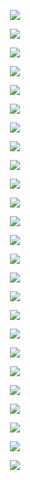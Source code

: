 <p align="center">
<img src="https://github.com/Orthogonal-Research-Lab/Meta-brain-Models/blob/master/Agent-based%20Modeling/ABM-lecture/Slide1.png"><BR>
</p>
<p align="center">
<img src="https://github.com/Orthogonal-Research-Lab/Meta-brain-Models/blob/master/Agent-based%20Modeling/ABM-lecture/Slide2.png"><BR>
</p>
<p align="center">
<img src="https://github.com/Orthogonal-Research-Lab/Meta-brain-Models/blob/master/Agent-based%20Modeling/ABM-lecture/Slide3.png"><BR>
</p>
<p align="center">
<img src="https://github.com/Orthogonal-Research-Lab/Meta-brain-Models/blob/master/Agent-based%20Modeling/ABM-lecture/Slide4.png"><BR>
</p>
<p align="center">
<img src="https://github.com/Orthogonal-Research-Lab/Meta-brain-Models/blob/master/Agent-based%20Modeling/ABM-lecture/Slide5.png"><BR>
</p>
<p align="center">
<img src="https://github.com/Orthogonal-Research-Lab/Meta-brain-Models/blob/master/Agent-based%20Modeling/ABM-lecture/Slide6.png"><BR>
</p>
<p align="center">
<img src="https://github.com/Orthogonal-Research-Lab/Meta-brain-Models/blob/master/Agent-based%20Modeling/ABM-lecture/Slide7.png"><BR>
</p>
<p align="center">
<img src="https://github.com/Orthogonal-Research-Lab/Meta-brain-Models/blob/master/Agent-based%20Modeling/ABM-lecture/Slide8.png"><BR>
</p>
<p align="center">
<img src="https://github.com/Orthogonal-Research-Lab/Meta-brain-Models/blob/master/Agent-based%20Modeling/ABM-lecture/Slide9.png"><BR>
</p>
<p align="center">
<img src="https://github.com/Orthogonal-Research-Lab/Meta-brain-Models/blob/master/Agent-based%20Modeling/ABM-lecture/Slide10.png"><BR>
</p>
<p align="center">
<img src="https://github.com/Orthogonal-Research-Lab/Meta-brain-Models/blob/master/Agent-based%20Modeling/ABM-lecture/Slide11.png"><BR>
</p>
<p align="center">
<img src="https://github.com/Orthogonal-Research-Lab/Meta-brain-Models/blob/master/Agent-based%20Modeling/ABM-lecture/Slide12.png"><BR>
</p>
<p align="center">
<img src="https://github.com/Orthogonal-Research-Lab/Meta-brain-Models/blob/master/Agent-based%20Modeling/ABM-lecture/Slide13.png"><BR>
</p>
<p align="center">
<img src="https://github.com/Orthogonal-Research-Lab/Meta-brain-Models/blob/master/Agent-based%20Modeling/ABM-lecture/Slide14.png"><BR>
</p>
<p align="center">
<img src="https://github.com/Orthogonal-Research-Lab/Meta-brain-Models/blob/master/Agent-based%20Modeling/ABM-lecture/Slide15.png"><BR>
</p>
<p align="center">
<img src="https://github.com/Orthogonal-Research-Lab/Meta-brain-Models/blob/master/Agent-based%20Modeling/ABM-lecture/Slide16.png"><BR>
</p>
<p align="center">
<img src="https://github.com/Orthogonal-Research-Lab/Meta-brain-Models/blob/master/Agent-based%20Modeling/ABM-lecture/Slide17.png"><BR>
</p>
<p align="center">
<img src="https://github.com/Orthogonal-Research-Lab/Meta-brain-Models/blob/master/Agent-based%20Modeling/ABM-lecture/Slide17-5.png"><BR>
</p>
<p align="center">
<img src="https://github.com/Orthogonal-Research-Lab/Meta-brain-Models/blob/master/Agent-based%20Modeling/ABM-lecture/Slide18-5.png"><BR>
</p>
<p align="center">
<img src="https://github.com/Orthogonal-Research-Lab/Meta-brain-Models/blob/master/Agent-based%20Modeling/ABM-lecture/Slide18-75.png"><BR>
</p>
<p align="center">
<img src="https://github.com/Orthogonal-Research-Lab/Meta-brain-Models/blob/master/Agent-based%20Modeling/ABM-lecture/Slide19.png"><BR>
</p>
<p align="center">
<img src="https://github.com/Orthogonal-Research-Lab/Meta-brain-Models/blob/master/Agent-based%20Modeling/ABM-lecture/Slide20.png"><BR>
</p>
<p align="center">
<img src="https://github.com/Orthogonal-Research-Lab/Meta-brain-Models/blob/master/Agent-based%20Modeling/ABM-lecture/Slide21.png"><BR>
</p>
<p align="center">
<img src="https://github.com/Orthogonal-Research-Lab/Meta-brain-Models/blob/master/Agent-based%20Modeling/ABM-lecture/Slide22.png"><BR>
</p>
<p align="center">
<img src="https://github.com/Orthogonal-Research-Lab/Meta-brain-Models/blob/master/Agent-based%20Modeling/ABM-lecture/Slide23.png"><BR>
</p>
